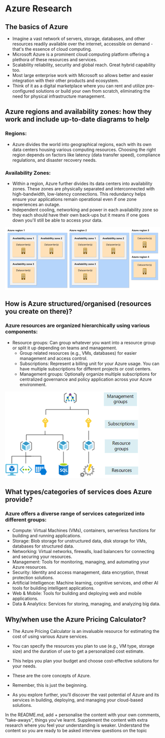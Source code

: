 # Azure Research

## The basics of Azure

- Imagine a vast network of servers, storage, databases, and other resources readily available over the internet, accessible on demand - that's the essence of cloud computing. 
- Microsoft Azure is a prominent cloud computing platform offering a plethora of these resources and services. 
- Scalability reliability, security and global reach. Great hybrid capability too.
- Most large enterprise work with Microsoft so allows better and easier integration with their other products and ecosystem.
- Think of it as a digital marketplace where you can rent and utilize pre-configured solutions or build your own from scratch, eliminating the need for physical infrastructure management.

## Azure regions and availability zones: how they work and include up-to-date diagrams to help

### Regions: 

- Azure divides the world into geographical regions, each with its own data centers housing various computing resources. Choosing the right region depends on factors like latency (data transfer speed), compliance regulations, and disaster recovery needs.

### Availability Zones: 

- Within a region, Azure further divides its data centers into availability zones. These zones are physically separated and interconnected with high-bandwidth, low-latency connections. This redundancy helps ensure your applications remain operational even if one zone experiences an outage.
- Independent cooling, networking and power in each availability zone so they each should have their own back-ups but it means if one goes down you'll still be able to access your data.

![alt text](images/regions-availability-zones.png)

## How is Azure structured/organised (resources you create on there)?

### Azure resources are organized hierarchically using various components:

- Resource groups: Can group whatever you want into a resource group or split it up depending on teams and management.
  - Group related resources (e.g., VMs, databases) for easier management and access control.
  - Subscriptions: Represent a billing unit for your Azure usage. You can have multiple subscriptions for different projects or cost centers.
  - Management groups: Optionally organize multiple subscriptions for centralized governance and policy application across your Azure environment.

![resource groups](images/resource-structure.png)

## What types/categories of services does Azure provide?

### Azure offers a diverse range of services categorized into different groups:

- Compute: Virtual Machines (VMs), containers, serverless functions for building and running applications.
- Storage: Blob storage for unstructured data, disk storage for VMs, databases for structured data.
- Networking: Virtual networks, firewalls, load balancers for connecting and securing your resources.
- Management: Tools for monitoring, managing, and automating your Azure resources.
- Security: Identity and access management, data encryption, threat protection solutions.
- Artificial Intelligence: Machine learning, cognitive services, and other AI tools for building intelligent applications.
- Web & Mobile: Tools for building and deploying web and mobile applications.
- Data & Analytics: Services for storing, managing, and analyzing big data.

## Why/when use the Azure Pricing Calculator?

- The Azure Pricing Calculator is an invaluable resource for estimating the cost of using various Azure services. 
- You can specify the resources you plan to use (e.g., VM type, storage size) and the duration of use to get a personalized cost estimate. 
- This helps you plan your budget and choose cost-effective solutions for your needs.

- These are the core concepts of Azure. 
- Remember, this is just the beginning. 
- As you explore further, you'll discover the vast potential of Azure and its services in building, deploying, and managing your cloud-based solutions.

In the README.md, add + personalise the content with your own comments, "take-aways", things you've learnt. Supplement the content with extra research where you feel your understanding is weaker.
Understand the content so you are ready to be asked interview questions on the topic